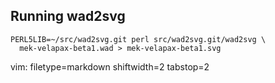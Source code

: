 ## Running wad2svg ##

    PERL5LIB=~/src/wad2svg.git perl src/wad2svg.git/wad2svg \
      mek-velapax-beta1.wad > mek-velapax-beta1.svg

vim: filetype=markdown shiftwidth=2 tabstop=2

